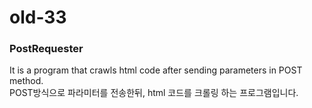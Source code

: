 # old-33
### PostRequester   
It is a program that crawls html code after sending parameters in POST method.   
POST방식으로 파라미터를 전송한뒤, html 코드를 크롤링 하는 프로그램입니다.
